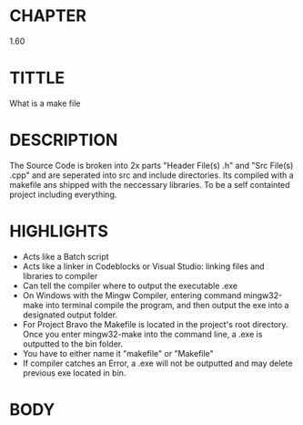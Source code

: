 # CHAPTER
1.60


# TITTLE
What is a make file


# DESCRIPTION
 The Source Code is broken into 2x parts "Header File(s) .h" and "Src File(s) .cpp" and are seperated into src and include directories. Its compiled with a makefile ans shipped with the neccessary libraries. To be a self containted project including everything.


# HIGHLIGHTS
- Acts like a Batch script
- Acts like a linker in Codeblocks or Visual Studio: linking files and libraries to compiler
- Can tell the compiler where to output the executable .exe
- On Windows with the Mingw Compiler, entering command mingw32-make into terminal compile the program, and then output the exe into a designated output folder.
- For Project Bravo the Makefile is located in the project's root directory. Once you enter mingw32-make into the command line, a .exe is outputted to the bin folder.
- You have to either name it "makefile" or "Makefile"
- If compiler catches an Error, a .exe will not be outputted and may delete previous exe located in bin.


# BODY




